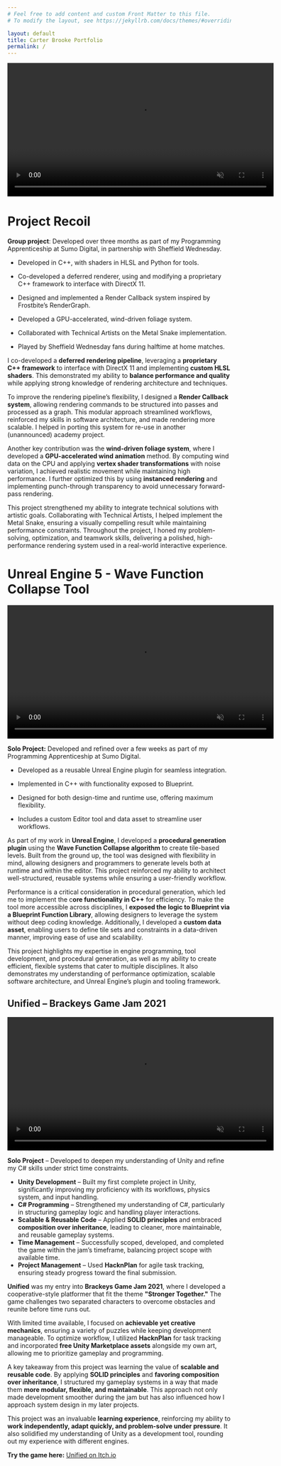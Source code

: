 ```yaml
---
# Feel free to add content and custom Front Matter to this file.
# To modify the layout, see https://jekyllrb.com/docs/themes/#overriding-theme-defaults

layout: default
title: Carter Brooke Portfolio
permalink: /
---
```


<video width="600" controls loop autoplay muted playsinline>
  <source src="{{ site.url }}{{ site.baseurl }}/assets/Recoil.mp4" type="video/mp4">
  Your browser does not support the video tag.
</video>

# Project Recoil 

**Group project**: Developed over three months as part of my Programming Apprenticeship at Sumo Digital, in partnership with Sheffield Wednesday. 

- Developed in C++, with shaders in HLSL and Python for tools. 

- Co-developed a deferred renderer, using and modifying a proprietary C++ framework to interface with DirectX 11. 

- Designed and implemented a Render Callback system inspired by Frostbite’s RenderGraph. 

- Developed a GPU-accelerated, wind-driven foliage system. 

- Collaborated with Technical Artists on the Metal Snake implementation. 

- Played by Sheffield Wednesday fans during halftime at home matches. 

I co-developed a **deferred rendering pipeline**, leveraging a **proprietary C++ framework** to interface with DirectX 11 and implementing **custom HLSL shaders**. This demonstrated my ability to **balance performance and quality** while applying strong knowledge of rendering architecture and techniques. 

To improve the rendering pipeline’s flexibility, I designed a **Render Callback system**, allowing rendering commands to be structured into passes and processed as a graph. This modular approach streamlined workflows, reinforced my skills in software architecture, and made rendering more scalable. I helped in porting this system for re-use in another (unannounced) academy project. 

Another key contribution was the **wind-driven foliage system**, where I developed a **GPU-accelerated wind animation** method. By computing wind data on the CPU and applying **vertex shader transformations** with noise variation, I achieved realistic movement while maintaining high performance. I further optimized this by using **instanced rendering** and implementing punch-through transparency to avoid unnecessary forward-pass rendering. 

This project strengthened my ability to integrate technical solutions with artistic goals. Collaborating with Technical Artists, I helped implement the Metal Snake, ensuring a visually compelling result while maintaining performance constraints. Throughout the project, I honed my problem-solving, optimization, and teamwork skills, delivering a polished, high-performance rendering system used in a real-world interactive experience. 

# Unreal Engine 5 - Wave Function Collapse Tool 

<video width="600" controls loop autoplay muted playsinline>
  <source src="{{ site.url }}{{ site.baseurl }}/assets/WaveFunctionCollapse.mp4" type="video/mp4">
  Your browser does not support the video tag.
</video>

**Solo Project:** Developed and refined over a few weeks as part of my Programming Apprenticeship at Sumo Digital. 

- Developed as a reusable Unreal Engine plugin for seamless integration. 

- Implemented in C++ with functionality exposed to Blueprint. 

- Designed for both design-time and runtime use, offering maximum flexibility. 

- Includes a custom Editor tool and data asset to streamline user workflows. 

As part of my work in **Unreal Engine**, I developed a **procedural generation plugin** using the **Wave Function Collapse algorithm** to create tile-based levels. Built from the ground up, the tool was designed with flexibility in mind, allowing designers and programmers to generate levels both at runtime and within the editor. This project reinforced my ability to architect well-structured, reusable systems while ensuring a user-friendly workflow. 

Performance is a critical consideration in procedural generation, which led me to implement the c**ore functionality in C++** for efficiency. To make the tool more accessible across disciplines, I **exposed the logic to Blueprint via a Blueprint Function Library**, allowing designers to leverage the system without deep coding knowledge. Additionally, I developed a **custom data asset**, enabling users to define tile sets and constraints in a data-driven manner, improving ease of use and scalability. 

This project highlights my expertise in engine programming, tool development, and procedural generation, as well as my ability to create efficient, flexible systems that cater to multiple disciplines. It also demonstrates my understanding of performance optimization, scalable software architecture, and Unreal Engine’s plugin and tooling framework. 

## Unified – Brackeys Game Jam 2021  

<video width="600" controls loop autoplay muted playsinline>
  <source src="{{ site.url }}{{ site.baseurl }}/assets/Unified.mp4" type="video/mp4">
  Your browser does not support the video tag.
</video>

**Solo Project** – Developed to deepen my understanding of Unity and refine my C# skills under strict time constraints.

- **Unity Development** – Built my first complete project in Unity, significantly improving my proficiency with its workflows, physics system, and input handling.  
- **C# Programming** – Strengthened my understanding of C#, particularly in structuring gameplay logic and handling player interactions.  
- **Scalable & Reusable Code** – Applied **SOLID principles** and embraced **composition over inheritance**, leading to cleaner, more maintainable, and reusable gameplay systems.  
- **Time Management** – Successfully scoped, developed, and completed the game within the jam’s timeframe, balancing project scope with available time.  
- **Project Management** – Used **HacknPlan** for agile task tracking, ensuring steady progress toward the final submission.  

**Unified** was my entry into **Brackeys Game Jam 2021**, where I developed a cooperative-style platformer that fit the theme **"Stronger Together."** The game challenges two separated characters to overcome obstacles and reunite before time runs out.  

With limited time available, I focused on **achievable yet creative mechanics**, ensuring a variety of puzzles while keeping development manageable. To optimize workflow, I utilized **HacknPlan** for task tracking and incorporated **free Unity Marketplace assets** alongside my own art, allowing me to prioritize gameplay and programming.  

A key takeaway from this project was learning the value of **scalable and reusable code**. By applying **SOLID principles** and **favoring composition over inheritance**, I structured my gameplay systems in a way that made them **more modular, flexible, and maintainable**. This approach not only made development smoother during the jam but has also influenced how I approach system design in my later projects.  

This project was an invaluable **learning experience**, reinforcing my ability to **work independently, adapt quickly, and problem-solve under pressure**. It also solidified my understanding of Unity as a development tool, rounding out my experience with different engines.  

**Try the game here:** [Unified on Itch.io](https://carooke.itch.io/unified-brackeys-game-jam-20211)  


  